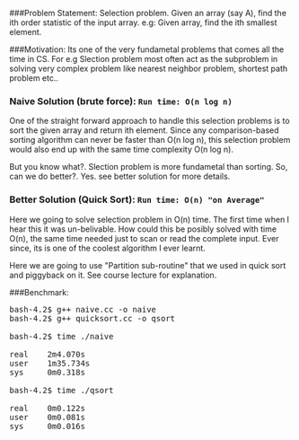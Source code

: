 ###Problem Statement:
Selection problem. Given an array (say A), find the ith order statistic of the input array.
e.g: Given array, find the ith smallest element.

###Motivation:
Its one of the very fundametal problems that comes all the time in CS. For e.g Slection problem most often act as the subproblem in solving very complex problem like nearest neighbor problem, shortest path problem etc..

### Naive Solution (brute force): `Run time: O(n log n)`

One of the straight forward approach to handle this selection problems is to sort the given array and return ith element.
Since any comparison-based sorting algorithm can never be faster than O(n log n), this selection problem would also end up with the same time complexity O(n log n).

But you know what?. Slection problem is more fundametal than sorting. So, can we do better?. Yes. see better solution for more details.


### Better Solution (Quick Sort): `Run time: O(n) "on Average"`

Here we going to solve selection problem in O(n) time. The first time when I hear this it was un-belivable. How could this be posibly solved with time O(n), the same time needed just to scan or read the complete input. Ever since, its is one of the coolest algorithm I ever learnt.

Here we are going to use "Partition sub-routine" that we used in quick sort and piggyback on it. See course lecture for explanation.

###Benchmark:
<pre>
bash-4.2$ g++ naive.cc -o naive
bash-4.2$ g++ quicksort.cc -o qsort

bash-4.2$ time ./naive

real    2m4.070s
user    1m35.734s
sys     0m0.318s

bash-4.2$ time ./qsort 

real    0m0.122s
user    0m0.081s
sys     0m0.016s
</pre>
